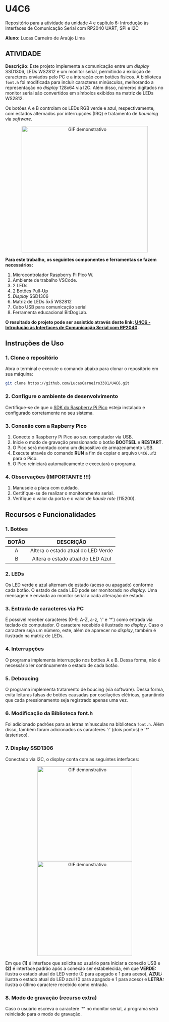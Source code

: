 # U4C6
Repositório para a atividade da unidade 4 e capítulo 6: Introdução às Interfaces de Comunicação Serial com RP2040 UART, SPI e I2C

__Aluno:__
Lucas Carneiro de Araújo Lima

## ATIVIDADE 
__Descrição:__
Este projeto implementa a comunicação entre um _display_ SSD1306, LEDs WS2812 e um monitor serial, permitindo a exibição de caracteres enviados pelo PC e a interação com botões físicos. A biblioteca `font.h` foi modificada para incluir caracteres minúsculos, melhorando a representação no _display_ 128x64 via I2C. Além disso, números digitados no monitor serial são convertidos em símbolos exibidos na matriz de LEDs WS2812.

Os botões A e B controlam os LEDs RGB verde e azul, respectivamente, com estados alternados por interrupções (IRQ) e tratamento de _bouncing_ via _software_.

<div align="center">
  <img src="https://github.com/user-attachments/assets/3f5fca4a-7a82-45b3-a54a-49796904e402" alt="GIF demonstrativo" width="400"/>
</div>

__Para este trabalho, os seguintes componentes e ferramentas se fazem necessários:__
1) Microcontrolador Raspberry Pi Pico W.
3) Ambiente de trabalho VSCode.
4) 2 LEDs
6) 2 Botões Pull-Up
7) _Display_ SSD1306
8) Matriz de LEDs 5x5 WS2812
9) Cabo USB para comunicação serial
10) Ferramenta educacional BitDogLab.

__O resultado do projeto pode ser assistido através deste link: [U4C6 - Introdução às Interfaces de Comunicação Serial com RP2040](https://youtu.be/3592YfYl5sA).__

## Instruções de Uso

### 1. Clone o repositório
Abra o terminal e execute o comando abaixo para clonar o repositório em sua máquina:
```bash
git clone https://github.com/LucasCarneiro3301/U4C6.git
```

### 2. Configure o ambiente de desenvolvimento
Certifique-se de que o [SDK do Raspberry Pi Pico](https://github.com/raspberrypi/pico-sdk) esteja instalado e configurado corretamente no seu sistema.

### 3. Conexão com a Rapberry Pico
1. Conecte o Raspberry Pi Pico ao seu computador via USB.
2. Inicie o modo de gravação pressionando o botão **BOOTSEL** e **RESTART**.
3. O Pico será montado como um dispositivo de armazenamento USB.
4. Execute através do comando **RUN** a fim de copiar o arquivo `U4C6.uf2` para o Pico.
5. O Pico reiniciará automaticamente e executará o programa.

### 4. Observações (IMPORTANTE !!!)
1. Manuseie a placa com cuidado.
2. Certifique-se de realizar o monitoramento serial.
3. Verifique o valor da porta e o valor de _baude rate_ (115200).

## Recursos e Funcionalidades

### 1. Botões

| BOTÃO                            | DESCRIÇÃO                                     | 
|:----------------------------------:|:---------------------------------------------:|
| A                                  | Altera o estado atual do LED Verde                  | 
| B                                  | Altera o estado atual do LED Azul                | 

### 2. LEDs

Os LED verde e azul alternam de estado (aceso ou apagado) conforme cada botão. O estado de cada LED pode ser monitorado no _display_. Uma mensagem é enviada ao monitor serial a cada alteração de estado.

### 3. Entrada de caracteres via PC

É possível receber caracteres (0-9, A-Z, a-z, ':' e '*') como entrada via teclado do computador. O caractere recebido é ilustrado no _display_. Caso o caractere seja um número, este, além de aparecer no _display_, também é ilustrado na matriz de LEDs.

### 4. Interrupções

O programa implementa interrupção nos botões A e B. Dessa forma, não é necessário ler continuamente o estado de cada botão.

### 5. Deboucing

O programa implementa tratamento de boucing (via software). Dessa forma, evita leituras falsas de botões causadas por oscilações elétricas, garantindo que cada pressionamento seja registrado apenas uma vez.

### 6. Modificação da Biblioteca font.h

Foi adicionado padrões para as letras mínusculas na biblioteca `font.h`. Além disso, também foram adicionados os caracteres ':' (dois pontos) e '*' (asterisco).

### 7. Display SSD1306

Conectado via I2C, o display conta com as seguintes interfaces:

<p align="center">
  <img src="https://github.com/user-attachments/assets/f96c9e56-d5ac-4c8a-ab8a-2decec5db550" alt="GIF demonstrativo" width="300"/>
  <img src="https://github.com/user-attachments/assets/d8ae130d-d7f9-4646-8505-b73089d56817" alt="GIF demonstrativo" width="300"/>
</p>

Em que **(1)** é interface que solicita ao usuário para iniciar a conexão USB e **(2)** é interface padrão após a conexão ser estabelecida, em que **VERDE:** ilustra o estado atual do LED verde (0 para apagado e 1 para aceso), **AZUL:** ilustra o estado atual do LED azul (0 para apagado e 1 para aceso) e **LETRA:** ilustra o último caractere recebido como entrada.

### 8. Modo de gravação (recurso extra)

Caso o usuário escreva o caractere '*' no monitor serial, a programa será reiniciado para o modo de gravação.












